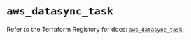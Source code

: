 # `aws_datasync_task`

Refer to the Terraform Registory for docs: [`aws_datasync_task`](https://registry.terraform.io/providers/hashicorp/aws/5.10.0/docs/resources/datasync_task).
